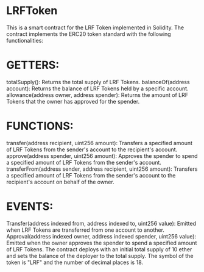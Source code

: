 # LRFToken

This is a smart contract for the LRF Token implemented in Solidity. The contract implements the ERC20 token standard with the following functionalities:


# GETTERS:

totalSupply(): Returns the total supply of LRF Tokens.
balanceOf(address account): Returns the balance of LRF Tokens held by a specific account.
allowance(address owner, address spender): Returns the amount of LRF Tokens that the owner has approved for the spender.


# FUNCTIONS:

transfer(address recipient, uint256 amount): Transfers a specified amount of LRF Tokens from the sender's account to the recipient's account.
approve(address spender, uint256 amount): Approves the spender to spend a specified amount of LRF Tokens from the sender's account.
transferFrom(address sender, address recipient, uint256 amount): Transfers a specified amount of LRF Tokens from the sender's account to the recipient's account on behalf of the owner.


# EVENTS:

Transfer(address indexed from, address indexed to, uint256 value): Emitted when LRF Tokens are transferred from one account to another.
Approval(address indexed owner, address indexed spender, uint256 value): Emitted when the owner approves the spender to spend a specified amount of LRF Tokens.
The contract deploys with an initial total supply of 10 ether and sets the balance of the deployer to the total supply. The symbol of the token is "LRF" and the number of decimal places is 18.
